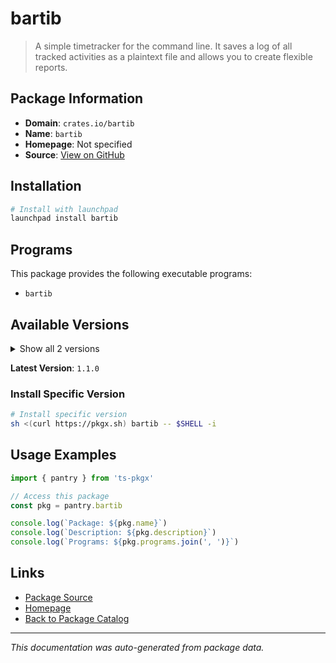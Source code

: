 # bartib

> A simple timetracker for the command line. It saves a log of all tracked activities as a plaintext file and allows you to create flexible reports.

## Package Information

- **Domain**: `crates.io/bartib`
- **Name**: `bartib`
- **Homepage**: Not specified
- **Source**: [View on GitHub](https://github.com/pkgxdev/pantry/tree/main/projects/crates.io/bartib/package.yml)

## Installation

```bash
# Install with launchpad
launchpad install bartib
```

## Programs

This package provides the following executable programs:

- `bartib`

## Available Versions

<details>
<summary>Show all 2 versions</summary>

- `1.1.0`, `1.0.1`

</details>

**Latest Version**: `1.1.0`

### Install Specific Version

```bash
# Install specific version
sh <(curl https://pkgx.sh) bartib -- $SHELL -i
```

## Usage Examples

```typescript
import { pantry } from 'ts-pkgx'

// Access this package
const pkg = pantry.bartib

console.log(`Package: ${pkg.name}`)
console.log(`Description: ${pkg.description}`)
console.log(`Programs: ${pkg.programs.join(', ')}`)
```

## Links

- [Package Source](https://github.com/pkgxdev/pantry/tree/main/projects/crates.io/bartib/package.yml)
- [Homepage](#)
- [Back to Package Catalog](../../package-catalog.md)

---

*This documentation was auto-generated from package data.*
